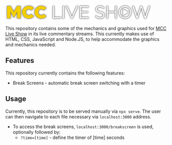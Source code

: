 <img src="MCCLS-Logo-Long-Condensed.png" height="50" width="auto"/>

This repository contains some of the mechanics and graphics used for [MCC Live Show](https://www.youtube.com/@mccliveshow_) in its live commentary streams. This currently makes use of HTML, CSS, JavaScript and Node.JS, to help accommodate the graphics and mechanics needed.

## Features
This repository currently contains the following features:
* Break Screens - automatic break screen switching with a timer

## Usage
Currently, this repository is to be served manually via `npx serve`. The user can then navigate to each file necessary via `localhost:3000` address.
* To access the break screens, `localhost:3000/breakscreen` is used, optionally followed by:
  * `?time=[time]` - define the timer of [time] seconds
